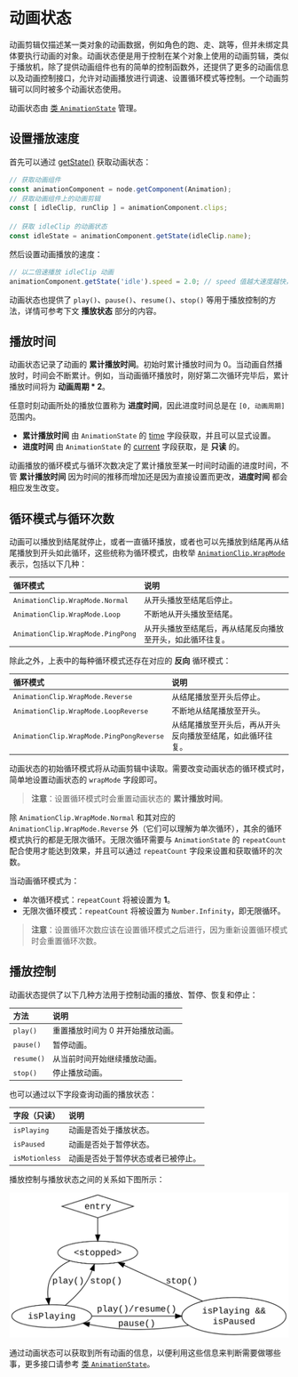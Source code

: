 # 动画状态

动画剪辑仅描述某一类对象的动画数据，例如角色的跑、走、跳等，但并未绑定具体要执行动画的对象。动画状态便是用于控制在某个对象上使用的动画剪辑，类似于播放机，除了提供动画组件也有的简单的控制函数外，还提供了更多的动画信息以及动画控制接口，允许对动画播放进行调速、设置循环模式等控制。一个动画剪辑可以同时被多个动画状态使用。

动画状态由 [类 `AnimationState`](__APIDOC__/zh/#/docs/3.5/zh/animation/Class/AnimationState) 管理。

## 设置播放速度

首先可以通过 [getState()](__APIDOC__/zh/#/docs/3.5/zh/animation/Class/Animation?id=getstate) 获取动画状态：

```ts
// 获取动画组件
const animationComponent = node.getComponent(Animation);
// 获取动画组件上的动画剪辑
const [ idleClip, runClip ] = animationComponent.clips;

// 获取 idleClip 的动画状态
const idleState = animationComponent.getState(idleClip.name);
```

然后设置动画播放的速度：

```ts
// 以二倍速播放 idleClip 动画
animationComponent.getState('idle').speed = 2.0; // speed 值越大速度越快，值越小则速度越慢
```

动画状态也提供了 `play()`、`pause()`、`resume()`、`stop()` 等用于播放控制的方法，详情可参考下文 **播放状态** 部分的内容。

## 播放时间

动画状态记录了动画的 **累计播放时间**。初始时累计播放时间为 0。当动画自然播放时，时间会不断累计。例如，当动画循环播放时，刚好第二次循环完毕后，累计播放时间将为 **动画周期 * 2**。

任意时刻动画所处的播放位置称为 **进度时间**，因此进度时间总是在 `[0, 动画周期]` 范围内。

- **累计播放时间** 由 `AnimationState` 的 [time](__APIDOC__/zh/#/docs/3.5/zh/animation/Class/AnimationState?id=time) 字段获取，并且可以显式设置。
- **进度时间** 由 `AnimationState` 的 [current](__APIDOC__/zh/#/docs/3.5/zh/animation/Class/AnimationState?id=current) 字段获取，是 **只读** 的。

动画播放的循环模式与循环次数决定了累计播放至某一时间时动画的进度时间，不管 **累计播放时间** 因为时间的推移而增加还是因为直接设置而更改，**进度时间** 都会相应发生改变。

## 循环模式与循环次数

动画可以播放到结尾就停止，或者一直循环播放，或者也可以先播放到结尾再从结尾播放到开头如此循环，这些统称为循环模式，由枚举 [`AnimationClip.WrapMode`](__APIDOC__/zh/#/docs/3.5/zh/animation/Class/AnimationClip?id=wrapmode) 表示，包括以下几种：

| 循环模式 | 说明 |
| :--- | :--- |
| `AnimationClip.WrapMode.Normal`  | 从开头播放至结尾后停止。 |
| `AnimationClip.WrapMode.Loop`    | 不断地从开头播放至结尾。 |
| `AnimationClip.WrapMode.PingPong` | 从开头播放至结尾后，再从结尾反向播放至开头，如此循环往复。 |

除此之外，上表中的每种循环模式还存在对应的 **反向** 循环模式：

| 循环模式 | 说明 |
| :--- | :--- |
| `AnimationClip.WrapMode.Reverse`  | 从结尾播放至开头后停止。 |
| `AnimationClip.WrapMode.LoopReverse`    | 不断地从结尾播放至开头。 |
| `AnimationClip.WrapMode.PingPongReverse` | 从结尾播放至开头后，再从开头反向播放至结尾，如此循环往复。 |

动画状态的初始循环模式将从动画剪辑中读取。需要改变动画状态的循环模式时，简单地设置动画状态的 `wrapMode` 字段即可。

> **注意**：设置循环模式时会重置动画状态的 **累计播放时间**。

除 `AnimationClip.WrapMode.Normal` 和其对应的 `AnimationClip.WrapMode.Reverse` 外（它们可以理解为单次循环），其余的循环模式执行的都是无限次循环。无限次循环需要与 `AnimationState` 的 `repeatCount` 配合使用才能达到效果，并且可以通过 `repeatCount` 字段来设置和获取循环的次数。

当动画循环模式为：
- 单次循环模式：`repeatCount` 将被设置为 **1**。
- 无限次循环模式：`repeatCount` 将被设置为 `Number.Infinity`，即无限循环。

> **注意**：设置循环次数应该在设置循环模式之后进行，因为重新设置循环模式时会重置循环次数。

## 播放控制

动画状态提供了以下几种方法用于控制动画的播放、暂停、恢复和停止：

| 方法 | 说明 |
| :--- | :--- |
| `play()`  | 重置播放时间为 0 并开始播放动画。 |
| `pause()`    | 暂停动画。 |
| `resume()` | 从当前时间开始继续播放动画。 |
| `stop()` | 停止播放动画。 |

也可以通过以下字段查询动画的播放状态：

| 字段（只读） | 说明 |
| :--- | :--- |
| `isPlaying`  | 动画是否处于播放状态。 |
| `isPaused`    | 动画是否处于暂停状态。 |
| `isMotionless` | 动画是否处于暂停状态或者已被停止。 |

播放控制与播放状态之间的关系如下图所示：

![Playback control](./animation-state/playback-control.svg)

通过动画状态可以获取到所有动画的信息，以便利用这些信息来判断需要做哪些事，更多接口请参考 [类 `AnimationState`](__APIDOC__/zh/#/docs/3.5/zh/animation/Class/AnimationState)。
